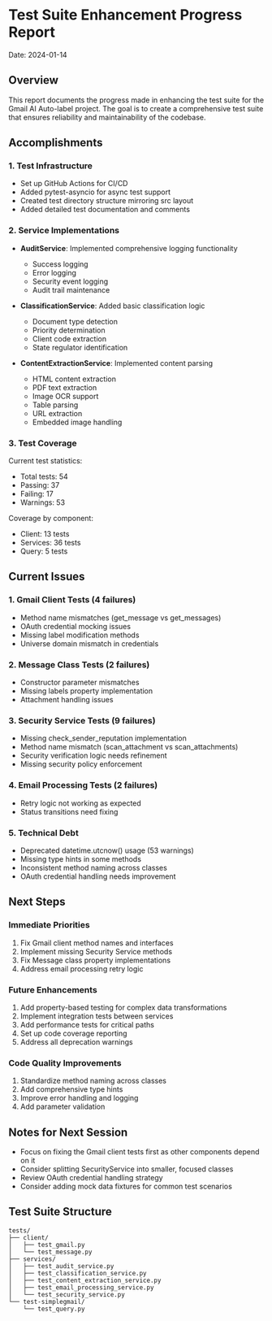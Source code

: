 # Test Suite Enhancement Progress Report
Date: 2024-01-14

## Overview
This report documents the progress made in enhancing the test suite for the Gmail AI Auto-label project. The goal is to create a comprehensive test suite that ensures reliability and maintainability of the codebase.

## Accomplishments

### 1. Test Infrastructure
- Set up GitHub Actions for CI/CD
- Added pytest-asyncio for async test support
- Created test directory structure mirroring src layout
- Added detailed test documentation and comments

### 2. Service Implementations
- **AuditService**: Implemented comprehensive logging functionality
  - Success logging
  - Error logging
  - Security event logging
  - Audit trail maintenance
  
- **ClassificationService**: Added basic classification logic
  - Document type detection
  - Priority determination
  - Client code extraction
  - State regulator identification
  
- **ContentExtractionService**: Implemented content parsing
  - HTML content extraction
  - PDF text extraction
  - Image OCR support
  - Table parsing
  - URL extraction
  - Embedded image handling

### 3. Test Coverage
Current test statistics:
- Total tests: 54
- Passing: 37
- Failing: 17
- Warnings: 53

Coverage by component:
- Client: 13 tests
- Services: 36 tests
- Query: 5 tests

## Current Issues

### 1. Gmail Client Tests (4 failures)
- Method name mismatches (get_message vs get_messages)
- OAuth credential mocking issues
- Missing label modification methods
- Universe domain mismatch in credentials

### 2. Message Class Tests (2 failures)
- Constructor parameter mismatches
- Missing labels property implementation
- Attachment handling issues

### 3. Security Service Tests (9 failures)
- Missing check_sender_reputation implementation
- Method name mismatch (scan_attachment vs scan_attachments)
- Security verification logic needs refinement
- Missing security policy enforcement

### 4. Email Processing Tests (2 failures)
- Retry logic not working as expected
- Status transitions need fixing

### 5. Technical Debt
- Deprecated datetime.utcnow() usage (53 warnings)
- Missing type hints in some methods
- Inconsistent method naming across classes
- OAuth credential handling needs improvement

## Next Steps

### Immediate Priorities
1. Fix Gmail client method names and interfaces
2. Implement missing Security Service methods
3. Fix Message class property implementations
4. Address email processing retry logic

### Future Enhancements
1. Add property-based testing for complex data transformations
2. Implement integration tests between services
3. Add performance tests for critical paths
4. Set up code coverage reporting
5. Address all deprecation warnings

### Code Quality Improvements
1. Standardize method naming across classes
2. Add comprehensive type hints
3. Improve error handling and logging
4. Add parameter validation

## Notes for Next Session
- Focus on fixing the Gmail client tests first as other components depend on it
- Consider splitting SecurityService into smaller, focused classes
- Review OAuth credential handling strategy
- Consider adding mock data fixtures for common test scenarios

## Test Suite Structure
```
tests/
├── client/
│   ├── test_gmail.py
│   └── test_message.py
├── services/
│   ├── test_audit_service.py
│   ├── test_classification_service.py
│   ├── test_content_extraction_service.py
│   ├── test_email_processing_service.py
│   └── test_security_service.py
└── test-simplegmail/
    └── test_query.py
```